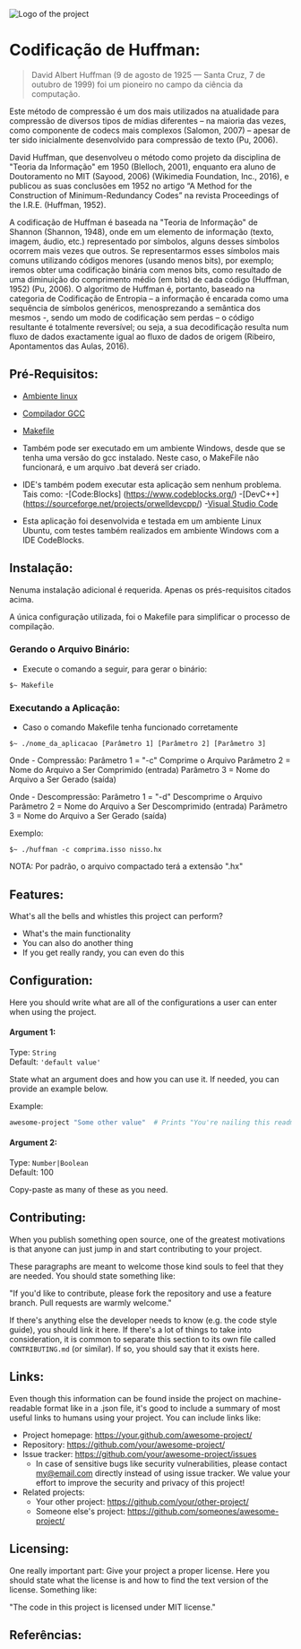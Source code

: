 ![Logo of the project](https://www.google.com/url?sa=i&url=http%3A%2F%2Fwww.harold.thimbleby.net%2Fpresson%2FSite%2Fresources%2F462651E4-7693-413F-8565-5CCAAEC2925B.html&psig=AOvVaw2sVL_izCi31manSjrHkBkF&ust=1624411652218000&source=images&cd=vfe&ved=0CAoQjRxqFwoTCMCF7I2LqvECFQAAAAAdAAAAABAO)

# Codificação de Huffman:
> David Albert Huffman (9 de agosto de 1925 — Santa Cruz, 7 de outubro de 1999) foi um pioneiro no campo da ciência da computação.

Este método de compressão é um dos mais utilizados na atualidade para compressão de diversos tipos de mídias diferentes – na maioria das vezes, como componente de codecs mais complexos (Salomon, 2007) – apesar de ter sido inicialmente desenvolvido para compressão de texto (Pu, 2006).

David Huffman, que desenvolveu o método como projeto da disciplina de "Teoria da Informação" em 1950 (Blelloch, 2001), enquanto era aluno de Doutoramento no MIT (Sayood, 2006) (Wikimedia Foundation, Inc., 2016), e publicou as suas conclusões em 1952 no artigo “A Method for the Construction of Minimum-Redundancy Codes” na revista Proceedings of the I.R.E. (Huffman, 1952).

A codificação de Huffman é baseada na "Teoria de Informação" de Shannon (Shannon, 1948), onde em um elemento de informação (texto, imagem, áudio, etc.) representado por símbolos, alguns desses símbolos ocorrem mais vezes que outros. Se representarmos esses símbolos mais comuns utilizando códigos menores (usando menos bits), por exemplo; iremos obter uma codificação binária com menos bits, como resultado de uma diminuição do comprimento médio (em bits) de cada código (Huffman, 1952) (Pu, 2006). O algoritmo de Huffman é, portanto, baseado na categoria de Codificação de Entropia – a informação é encarada como uma sequência de símbolos genéricos, menosprezando a semântica dos mesmos -, sendo um modo de codificação sem perdas – o código resultante é totalmente reversível; ou seja, a sua decodificação resulta num fluxo de dados exactamente igual ao fluxo de dados de origem (Ribeiro, Apontamentos das Aulas, 2016).

## Pré-Requisitos:
- [Ambiente linux](https://www.linux.org/pages/download/)
- [Compilador GCC](https://gcc.gnu.org/install/index.html)
- [Makefile](https://www.unixmen.com/install-ubuntu-make-on-ubuntu-15-04/)

- Também pode ser executado em um ambiente Windows, desde que se tenha uma versão do gcc instalado. Neste caso, o MakeFile não funcionará, e um arquivo .bat deverá ser criado.

- IDE's também podem executar esta aplicação sem nenhum problema. Tais como:
-[Code:Blocks] (https://www.codeblocks.org/)
-[DevC++] (https://sourceforge.net/projects/orwelldevcpp/)
-[Visual Studio Code](https://code.visualstudio.com/)

- Esta aplicação foi desenvolvida e testada em um ambiente Linux Ubuntu, com testes também realizados em ambiente Windows com a IDE CodeBlocks.

## Instalação:

Nenuma instalação adicional é requerida. Apenas os prés-requisitos citados acima.

A única configuração utilizada, foi o Makefile para simplificar o processo de compilação.

### Gerando o Arquivo Binário:

- Execute o comando a seguir, para gerar o binário:
```shell
$~ Makefile
```

### Executando a Aplicação:

- Caso o comando Makefile tenha funcionado corretamente
```shell
$~ ./nome_da_aplicacao [Parâmetro 1] [Parâmetro 2] [Parâmetro 3]
```
Onde - Compressão:
Parâmetro 1 = "-c" Comprime o Arquivo
Parâmetro 2 = Nome do Arquivo a Ser Comprimido (entrada)
Parâmetro 3 = Nome do Arquivo a Ser Gerado (saída)

Onde - Descompressão:
Parâmetro 1 = "-d" Descomprime o Arquivo
Parâmetro 2 = Nome do Arquivo a Ser Descomprimido (entrada)
Parâmetro 3 = Nome do Arquivo a Ser Gerado (saída)

Exemplo:
```shell
$~ ./huffman -c comprima.isso nisso.hx
```

NOTA: Por padrão, o arquivo compactado terá a extensão ".hx"

## Features:

What's all the bells and whistles this project can perform?
* What's the main functionality
* You can also do another thing
* If you get really randy, you can even do this

## Configuration:

Here you should write what are all of the configurations a user can enter when
using the project.

#### Argument 1:
Type: `String`  
Default: `'default value'`

State what an argument does and how you can use it. If needed, you can provide
an example below.

Example:
```bash
awesome-project "Some other value"  # Prints "You're nailing this readme!"
```

#### Argument 2:
Type: `Number|Boolean`  
Default: 100

Copy-paste as many of these as you need.

## Contributing:

When you publish something open source, one of the greatest motivations is that
anyone can just jump in and start contributing to your project.

These paragraphs are meant to welcome those kind souls to feel that they are
needed. You should state something like:

"If you'd like to contribute, please fork the repository and use a feature
branch. Pull requests are warmly welcome."

If there's anything else the developer needs to know (e.g. the code style
guide), you should link it here. If there's a lot of things to take into
consideration, it is common to separate this section to its own file called
`CONTRIBUTING.md` (or similar). If so, you should say that it exists here.

## Links:

Even though this information can be found inside the project on machine-readable
format like in a .json file, it's good to include a summary of most useful
links to humans using your project. You can include links like:

- Project homepage: https://your.github.com/awesome-project/
- Repository: https://github.com/your/awesome-project/
- Issue tracker: https://github.com/your/awesome-project/issues
  - In case of sensitive bugs like security vulnerabilities, please contact
    my@email.com directly instead of using issue tracker. We value your effort
    to improve the security and privacy of this project!
- Related projects:
  - Your other project: https://github.com/your/other-project/
  - Someone else's project: https://github.com/someones/awesome-project/


## Licensing:

One really important part: Give your project a proper license. Here you should
state what the license is and how to find the text version of the license.
Something like:

"The code in this project is licensed under MIT license."

## Referências: